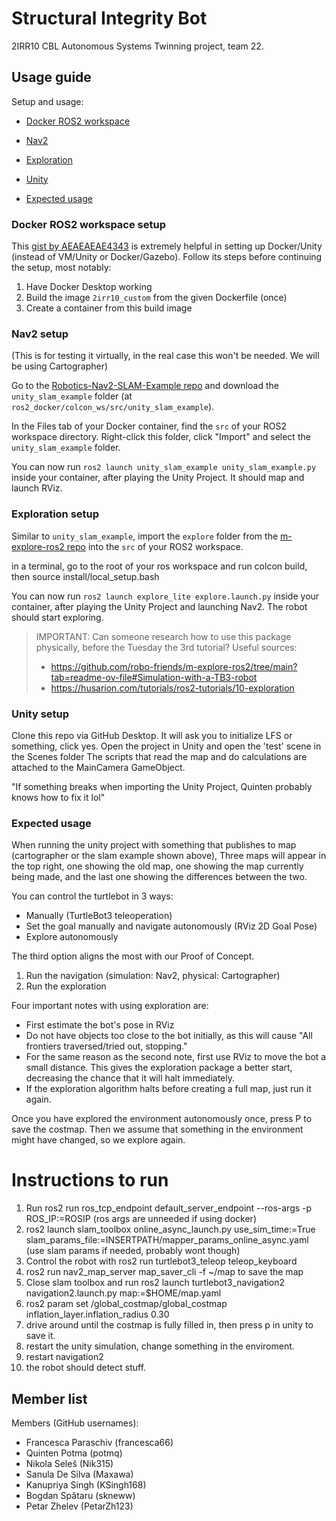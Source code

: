 # Structural Integrity Bot
2IRR10 CBL Autonomous Systems Twinning project, team 22.

## Usage guide
Setup and usage:
- [Docker ROS2 workspace](#docker-ros2-workspace-setup)
- [Nav2](#nav2-setup)
- [Exploration](#exploration-setup)
- [Unity](#unity-setup)

- [Expected usage](#expected-usage)

### Docker ROS2 workspace setup
This [gist by AEAEAEAE4343](https://gist.github.com/AEAEAEAE4343/4429cc35d7bd02cdffe0442711fb1d28) is extremely helpful in setting up Docker/Unity (instead of VM/Unity or Docker/Gazebo). Follow its steps before continuing the setup, most notably:
1. Have Docker Desktop working
2. Build the image `2irr10_custom` from the given Dockerfile (once)
3. Create a container from this build image

### Nav2 setup
(This is for testing it virtually, in the real case this won't be needed. We will be using Cartographer)

Go to the [Robotics-Nav2-SLAM-Example repo](https://github.com/Unity-Technologies/Robotics-Nav2-SLAM-Example) and download the `unity_slam_example` folder (at `ros2_docker/colcon_ws/src/unity_slam_example`).

In the Files tab of your Docker container, find the `src` of your ROS2 workspace directory.
Right-click this folder, click "Import" and select the `unity_slam_example` folder.

You can now run `ros2 launch unity_slam_example unity_slam_example.py` inside your container, after playing the Unity Project. It should map and launch RViz.

### Exploration setup
Similar to `unity_slam_example`, import the `explore` folder from the [m-explore-ros2 repo](https://github.com/robo-friends/m-explore-ros2) into the `src` of your ROS2 workspace.

in a terminal, go to the root of your ros workspace and run colcon build, then source install/local_setup.bash

You can now run `ros2 launch explore_lite explore.launch.py` inside your container, after playing the Unity Project and launching Nav2. The robot should start exploring.

> IMPORTANT:
Can someone research how to use this package physically, before the Tuesday the 3rd tutorial? Useful sources:
> - https://github.com/robo-friends/m-explore-ros2/tree/main?tab=readme-ov-file#Simulation-with-a-TB3-robot
> - https://husarion.com/tutorials/ros2-tutorials/10-exploration

### Unity setup

Clone this repo via GitHub Desktop.
It will ask you to initialize LFS or something, click yes.
Open the project in Unity and open the 'test' scene in the Scenes folder
The scripts that read the map and do calculations are attached to the MainCamera GameObject.

"If something breaks when importing the Unity Project, Quinten probably knows how to fix it lol"

### Expected usage
When running the unity project with something that publishes to map (cartographer or the slam example shown above),
Three maps will appear in the top right, one showing the old map, one showing the map currently being made, and the last one showing the differences between the two.

You can control the turtlebot in 3 ways:
- Manually (TurtleBot3 teleoperation)
- Set the goal manually and navigate autonomously (RViz 2D Goal Pose)
- Explore autonomously

The third option aligns the most with our Proof of Concept.
1. Run the navigation (simulation: Nav2, physical: Cartographer)
2. Run the exploration

Four important notes with using exploration are:
- First estimate the bot's pose in RViz
- Do not have objects too close to the bot initially, as this will cause "All frontiers traversed/tried out, stopping."
- For the same reason as the second note, first use RViz to move the bot a small distance. This gives the exploration package a better start, decreasing the chance that it will halt immediately.
- If the exploration algorithm halts before creating a full map, just run it again. 

Once you have explored the environment autonomously once, press P to save the costmap. Then we assume that something in the environment might have changed, so we explore again.

# Instructions to run
1. Run ros2 run ros_tcp_endpoint default_server_endpoint --ros-args -p ROS_IP:=ROSIP (ros args are unneeded if using docker)
2. ros2 launch slam_toolbox online_async_launch.py use_sim_time:=True slam_params_file:=INSERTPATH/mapper_params_online_async.yaml  (use slam params if needed, probably wont though)
3. Control the robot with ros2 run turtlebot3_teleop teleop_keyboard
4. ros2 run nav2_map_server map_saver_cli -f ~/map  to save the map
5. Close slam toolbox and run ros2 launch turtlebot3_navigation2 navigation2.launch.py map:=$HOME/map.yaml
6. ros2 param set /global_costmap/global_costmap inflation_layer.inflation_radius 0.30
7. drive around until the costmap is fully filled in, then press p in unity to save it.
8. restart the unity simulation, change something in the enviroment.
9. restart navigation2
10. the robot should detect stuff.

## Member list
Members (GitHub usernames):
- Francesca Paraschiv (francesca66)
- Quinten Potma (potmq)
- Nikola Seleš (Nik315)
- Sanula De Silva (Maxawa)
- Kanupriya Singh (KSingh168)
- Bogdan Spătaru (skneww)
- Petar Zhelev (PetarZh123)
